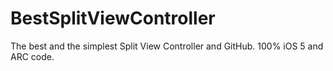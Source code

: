 BestSplitViewController
=======================

The best and the simplest Split View Controller and GitHub. 100% iOS 5 and ARC code.